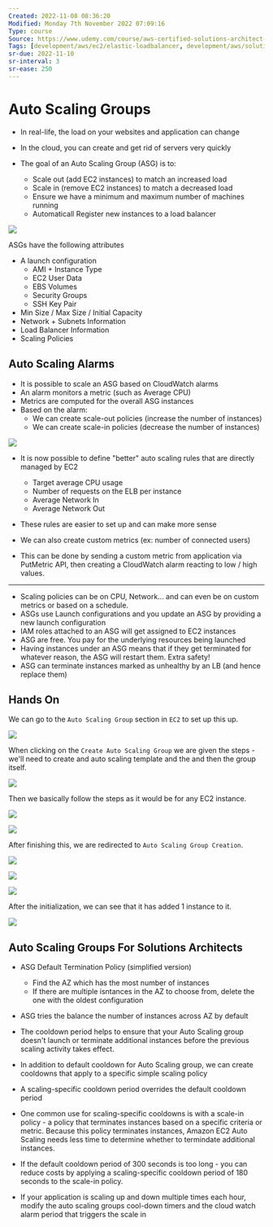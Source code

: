 ```yaml
---
Created: 2022-11-08 08:36:20
Modified: Monday 7th November 2022 07:09:16
Type: course
Source: https://www.udemy.com/course/aws-certified-solutions-architect-associate-saa-c01/?xref=E0Aed11STH4LPUQvCz0GJFABTmM=
Tags: [development/aws/ec2/elastic-loadbalancer, development/aws/solutions-architect, review]
sr-due: 2022-11-10
sr-interval: 3
sr-ease: 250
---
```


# Auto Scaling Groups

- In real-life, the load on your websites and application can change
- In the cloud, you can create and get rid of servers very quickly

- The goal of an Auto Scaling Group (ASG) is to:
    - Scale out (add EC2 instances) to match an increased load
    - Scale in (remove EC2 instances) to match a decreased load
    - Ensure we have a minimum and maximum number of machines running
    - Automaticall Register new instances to a load balancer

![](../../../images/2019-11-22-15-06-18.png)

ASGs have the following attributes
- A launch configuration
    - AMI + Instance Type
    - EC2 User Data
    - EBS Volumes
    - Security Groups
    - SSH Key Pair
- Min Size / Max Size / Initial Capacity
- Network + Subnets Information
- Load Balancer Information
- Scaling Policies

## Auto Scaling Alarms

- It is possible to scale an ASG based on CloudWatch alarms
- An alarm monitors a metric (such as Average CPU)
- Metrics are computed for the overall ASG instances
- Based on the alarm:
    - We can create scale-out policies (increase the number of instances)
    - We can create scale-in policies (decrease the number of instances)

![](../../../images/2019-11-22-15-10-07.png)

- It is now possible to define "better" auto scaling rules that are directly managed by EC2
    - Target average CPU usage
    - Number of requests on the ELB per instance
    - Average Network In
    - Average Network Out
- These rules are easier to set up and can make more sense


- We can also create custom metrics (ex: number of connected users)
- This can be done by sending a custom metric from application via PutMetric API, then creating a CloudWatch alarm reacting to low / high values.

----

- Scaling policies can be on CPU, Network... and can even be on custom metrics or based on a schedule.
- ASGs use Launch configurations and you update an ASG by providing a new launch configuration
- IAM roles attached to an ASG will get assigned to EC2 instances
- ASG are free. You pay for the underlying resources being launched
- Having instances under an ASG means that if they get terminated for whatever reason, the ASG will restart them. Extra safety!
- ASG can terminate instances marked as unhealthy by an LB (and hence replace them)

## Hands On

We can go to the `Auto Scaling Group` section in `EC2` to set up this up.

![](../../../images/2019-11-22-15-16-34.png)

When clicking on the `Create Auto Scaling Group` we are given the steps - we'll need to create and auto scaling template and the and then the group itself.

![](../../../images/2019-11-22-15-17-52.png)

Then we basically follow the steps as it would be for any EC2 instance.

![](../../../images/2019-11-22-15-19-32.png)

![](../../../images/2019-11-22-15-20-11.png)

After finishing this, we are redirected to `Auto Scaling Group Creation`. 

![](../../../images/2019-11-22-15-22-13.png)

![](../../../images/2019-11-22-15-23-22.png)

![](../../../images/2019-11-22-15-24-18.png)

After the initialization, we can see that it has added 1 instance to it.

![](../../../images/2019-11-22-15-26-30.png)

## Auto Scaling Groups For Solutions Architects

- ASG Default Termination Policy (simplified version)
    - Find the AZ which has the most number of instances
    - If there are multiple isntances in the AZ to choose from, delete the one with the oldest configuration
- ASG tries the balance the number of instances across AZ by default

- The cooldown period helps to ensure that your Auto Scaling group doesn't launch or terminate additional instances before the previous scaling activity takes effect.
- In addition to default cooldown for Auto Scaling group, we can create cooldowns that apply to a specific simple scaling policy
- A scaling-specific cooldown period overrides the default cooldown period
- One common use for scaling-specific cooldowns is with a scale-in policy - a policy that terminates instances based on a specific criteria or metric. Because this policy terminates instances, Amazon EC2 Auto Scaling needs less time to determine whether to termindate additional instances.
- If the default cooldown period of 300 seconds is too long - you can reduce costs by applying a scaling-specific cooldown period of 180 seconds to the scale-in policy.
- If your application is scaling up and down multiple times each hour, modify the auto scaling groups cool-down timers and the cloud watch alarm period that triggers the scale in

